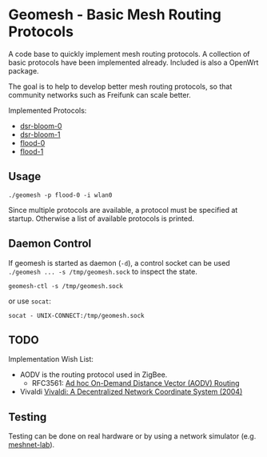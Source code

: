 # Geomesh - Basic Mesh Routing Protocols

A code base to quickly implement mesh routing protocols. A collection of basic protocols have been implemented already.
Included is also a OpenWrt package.

The goal is to help to develop better mesh routing protocols, so that community networks such as Freifunk can scale better.

Implemented Protocols:
- [dsr-bloom-0](src/dsr-bloom-0)
- [dsr-bloom-1](src/dsr-bloom-1)
- [flood-0](src/flood-0)
- [flood-1](src/flood-1)

## Usage

```
./geomesh -p flood-0 -i wlan0
```

Since multiple protocols are available, a protocol must be specified at startup.
Otherwise a list of available protocols is printed.

## Daemon Control

If geomesh is started as daemon (`-d`), a control socket can be used `./geomesh ... -s /tmp/geomesh.sock` to inspect the state.

```
geomesh-ctl -s /tmp/geomesh.sock
```

or use `socat`:

```
socat - UNIX-CONNECT:/tmp/geomesh.sock
```

## TODO

Implementation Wish List:

- AODV is the routing protocol used in ZigBee.
  - RFC3561: [Ad hoc On-Demand Distance Vector (AODV) Routing](https://tools.ietf.org/html/rfc3561)
- Vivaldi [Vivaldi: A Decentralized Network Coordinate System (2004)](https://dl.acm.org/citation.cfm?id=1015471)

## Testing

Testing can be done on real hardware or by using a network simulator (e.g. [meshnet-lab](https://github.com/mwarning/meshnet-lab)).
